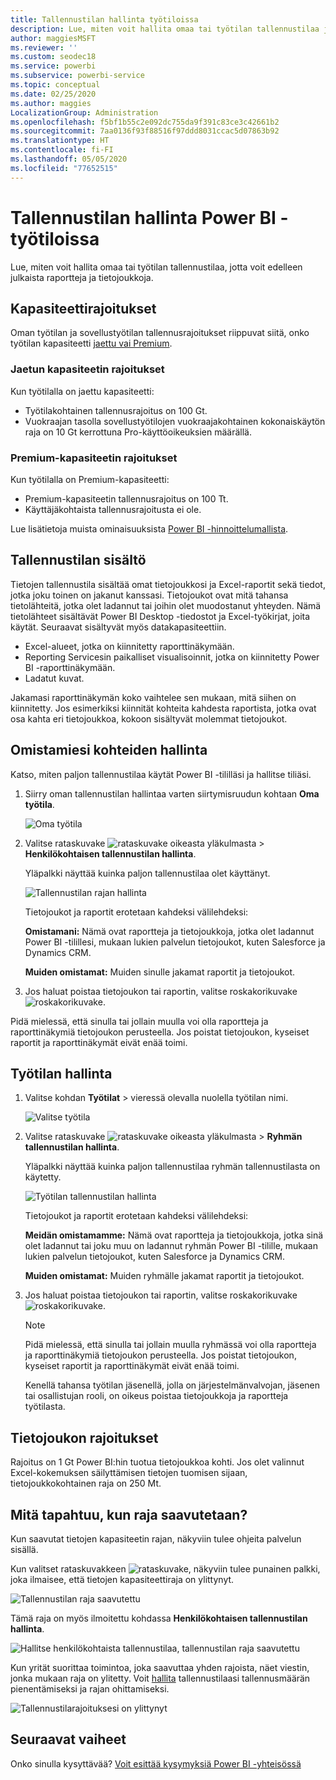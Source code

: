 ```yaml
---
title: Tallennustilan hallinta työtiloissa
description: Lue, miten voit hallita omaa tai työtilan tallennustilaa ja varmistaa, että voit edelleen julkaista raportteja ja tietojoukkoja.
author: maggiesMSFT
ms.reviewer: ''
ms.custom: seodec18
ms.service: powerbi
ms.subservice: powerbi-service
ms.topic: conceptual
ms.date: 02/25/2020
ms.author: maggies
LocalizationGroup: Administration
ms.openlocfilehash: f5bf1b55c2e092dc755da9f391c83ce3c42661b2
ms.sourcegitcommit: 7aa0136f93f88516f97ddd8031ccac5d07863b92
ms.translationtype: HT
ms.contentlocale: fi-FI
ms.lasthandoff: 05/05/2020
ms.locfileid: "77652515"
---
```

# <a name="manage-data-storage-in-power-bi-workspaces"></a>Tallennustilan hallinta Power BI -työtiloissa

Lue, miten voit hallita omaa tai työtilan tallennustilaa, jotta voit edelleen julkaista raportteja ja tietojoukkoja.

## <a name="capacity-limits"></a>Kapasiteettirajoitukset

Oman työtilan ja sovellustyötilan tallennusrajoitukset riippuvat siitä, onko työtilan kapasiteetti [jaettu vai Premium](service-basic-concepts.md#capacities).

### <a name="shared-capacity-limits"></a>Jaetun kapasiteetin rajoitukset
Kun työtilalla on jaettu kapasiteetti: 

- Työtilakohtainen tallennusrajoitus on 100 Gt.
- Vuokraajan tasolla sovellustyötilojen vuokraajakohtainen kokonaiskäytön raja on 10 Gt kerrottuna Pro-käyttöoikeuksien määrällä.

### <a name="premium-capacity-limits"></a>Premium-kapasiteetin rajoitukset
Kun työtilalla on Premium-kapasiteetti:
- Premium-kapasiteetin tallennusrajoitus on 100 Tt.
- Käyttäjäkohtaista tallennusrajoitusta ei ole.

Lue lisätietoja muista ominaisuuksista [Power BI -hinnoittelumallista](https://powerbi.microsoft.com/pricing).

## <a name="whats-included-in-storage"></a>Tallennustilan sisältö

Tietojen tallennustila sisältää omat tietojoukkosi ja Excel-raportit sekä tiedot, jotka joku toinen on jakanut kanssasi. Tietojoukot ovat mitä tahansa tietolähteitä, jotka olet ladannut tai joihin olet muodostanut yhteyden. Nämä tietolähteet sisältävät Power BI Desktop -tiedostot ja Excel-työkirjat, joita käytät. Seuraavat sisältyvät myös datakapasiteettiin.

* Excel-alueet, jotka on kiinnitetty raporttinäkymään.
* Reporting Servicesin paikalliset visualisoinnit, jotka on kiinnitetty Power BI -raporttinäkymään.
* Ladatut kuvat.

Jakamasi raporttinäkymän koko vaihtelee sen mukaan, mitä siihen on kiinnitetty. Jos esimerkiksi kiinnität kohteita kahdesta raportista, jotka ovat osa kahta eri tietojoukkoa, kokoon sisältyvät molemmat tietojoukot.

<a name="manage"/>

## <a name="manage-items-you-own"></a>Omistamiesi kohteiden hallinta

Katso, miten paljon tallennustilaa käytät Power BI -tililläsi ja hallitse tiliäsi.

1. Siirry oman tallennustilan hallintaa varten siirtymisruudun kohtaan **Oma työtila**.
   
    ![Oma työtila](media/service-admin-manage-your-data-storage-in-power-bi/pbi_myworkspace.png)

2. Valitse rataskuvake ![rataskuvake](media/service-admin-manage-your-data-storage-in-power-bi/pbi_gearicon.png) oikeasta yläkulmasta \> **Henkilökohtaisen tallennustilan hallinta**.
   
    Yläpalkki näyttää kuinka paljon tallennustilaa olet käyttänyt.
   
    ![Tallennustilan rajan hallinta](media/service-admin-manage-your-data-storage-in-power-bi/pbi_persnlstorage.png)
   
    Tietojoukot ja raportit erotetaan kahdeksi välilehdeksi:
   
    **Omistamani:** Nämä ovat raportteja ja tietojoukkoja, jotka olet ladannut Power BI -tilillesi, mukaan lukien palvelun tietojoukot, kuten Salesforce ja Dynamics CRM.  

    **Muiden omistamat:** Muiden sinulle jakamat raportit ja tietojoukot.
1. Jos haluat poistaa tietojoukon tai raportin, valitse roskakorikuvake ![roskakorikuvake](media/service-admin-manage-your-data-storage-in-power-bi/pbi_deleteicon.png).

Pidä mielessä, että sinulla tai jollain muulla voi olla raportteja ja raporttinäkymiä tietojoukon perusteella. Jos poistat tietojoukon, kyseiset raportit ja raporttinäkymät eivät enää toimi.

## <a name="manage-your-workspace"></a>Työtilan hallinta
1. Valitse kohdan **Työtilat** \> vieressä olevalla nuolella työtilan nimi.
   
    ![Valitse työtila](media/service-admin-manage-your-data-storage-in-power-bi/pbi_groupworkspaces.png)
2. Valitse rataskuvake ![rataskuvake](media/service-admin-manage-your-data-storage-in-power-bi/pbi_gearicon.png) oikeasta yläkulmasta \> **Ryhmän tallennustilan hallinta**.
   
    Yläpalkki näyttää kuinka paljon tallennustilaa ryhmän tallennustilasta on käytetty.
   
    ![Työtilan tallennustilan hallinta](media/service-admin-manage-your-data-storage-in-power-bi/pbi_groupstorage.png)
   
    Tietojoukot ja raportit erotetaan kahdeksi välilehdeksi:
   
    **Meidän omistamamme:** Nämä ovat raportteja ja tietojoukkoja, jotka sinä olet ladannut tai joku muu on ladannut ryhmän Power BI -tilille, mukaan lukien palvelun tietojoukot, kuten Salesforce ja Dynamics CRM.

    **Muiden omistamat:** Muiden ryhmälle jakamat raportit ja tietojoukot.

3. Jos haluat poistaa tietojoukon tai raportin, valitse roskakorikuvake ![roskakorikuvake](media/service-admin-manage-your-data-storage-in-power-bi/pbi_deleteicon.png).
   
   > [!NOTE]
   > Pidä mielessä, että sinulla tai jollain muulla ryhmässä voi olla raportteja ja raporttinäkymiä tietojoukon perusteella. Jos poistat tietojoukon, kyseiset raportit ja raporttinäkymät eivät enää toimi.
   
   Kenellä tahansa työtilan jäsenellä, jolla on järjestelmänvalvojan, jäsenen tai osallistujan rooli, on oikeus poistaa tietojoukkoja ja raportteja työtilasta.

## <a name="dataset-limits"></a>Tietojoukon rajoitukset
Rajoitus on 1 Gt Power BI:hin tuotua tietojoukkoa kohti. Jos olet valinnut Excel-kokemuksen säilyttämisen tietojen tuomisen sijaan, tietojoukkokohtainen raja on 250 Mt.

## <a name="what-happens-when-you-reach-a-limit"></a>Mitä tapahtuu, kun raja saavutetaan?
Kun saavutat tietojen kapasiteetin rajan, näkyviin tulee ohjeita palvelun sisällä. 

Kun valitset rataskuvakkeen ![rataskuvake](media/service-admin-manage-your-data-storage-in-power-bi/pbi_gearicon.png), näkyviin tulee punainen palkki, joka ilmaisee, että tietojen kapasiteettiraja on ylittynyt.

![Tallennustilan raja saavutettu](media/service-admin-manage-your-data-storage-in-power-bi/manage-storage-limit.png)

Tämä raja on myös ilmoitettu kohdassa **Henkilökohtaisen tallennustilan hallinta**.

 ![Hallitse henkilökohtaista tallennustilaa, tallennustilan raja saavutettu](media/service-admin-manage-your-data-storage-in-power-bi/manage-storage-limit2.png)

 Kun yrität suorittaa toimintoa, joka saavuttaa yhden rajoista, näet viestin, jonka mukaan raja on ylitetty. Voit [hallita](#manage) tallennustilaasi tallennusmäärän pienentämiseksi ja rajan ohittamiseksi.

 ![Tallennustilarajoituksesi on ylittynyt](media/service-admin-manage-your-data-storage-in-power-bi/powerbi-pro-over-limit.png)

 ## <a name="next-steps"></a>Seuraavat vaiheet

 Onko sinulla kysyttävää? [Voit esittää kysymyksiä Power BI -yhteisössä](https://community.powerbi.com/)

